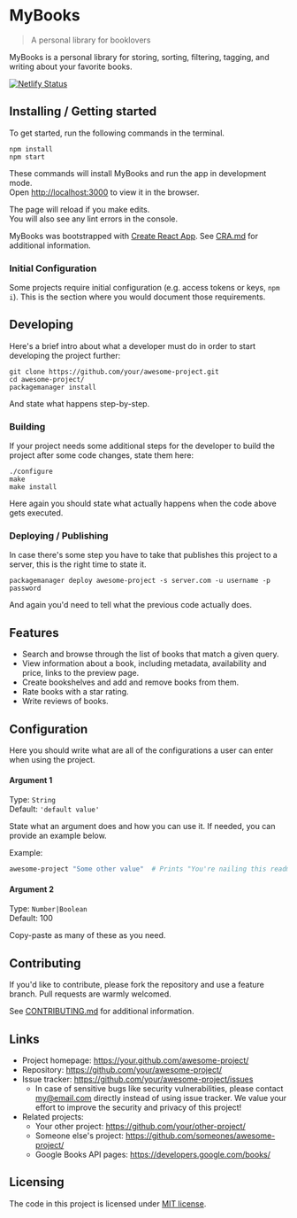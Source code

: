 # MyBooks
> A personal library for booklovers

MyBooks is a personal library for storing, sorting, filtering, tagging, and writing about your favorite books. 

[![Netlify Status](https://api.netlify.com/api/v1/badges/5bfdd004-9f0d-42f9-956d-816b550aef04/deploy-status)](https://app.netlify.com/sites/mybookslive/deploys)

## Installing / Getting started

To get started, run the following commands in the terminal.

```shell
npm install
npm start
```

These commands will install MyBooks and run the app in development mode.<br>
Open [http://localhost:3000](http://localhost:3000) to view it in the browser.

The page will reload if you make edits.<br>
You will also see any lint errors in the console.

MyBooks was bootstrapped with [Create React App](https://github.com/facebook/create-react-app). See [CRA.md](./CRA.md) for additional information.

### Initial Configuration

Some projects require initial configuration (e.g. access tokens or keys, `npm i`).
This is the section where you would document those requirements.

## Developing

Here's a brief intro about what a developer must do in order to start developing
the project further:

```shell
git clone https://github.com/your/awesome-project.git
cd awesome-project/
packagemanager install
```

And state what happens step-by-step.

### Building

If your project needs some additional steps for the developer to build the
project after some code changes, state them here:

```shell
./configure
make
make install
```

Here again you should state what actually happens when the code above gets
executed.

### Deploying / Publishing

In case there's some step you have to take that publishes this project to a
server, this is the right time to state it.

```shell
packagemanager deploy awesome-project -s server.com -u username -p password
```

And again you'd need to tell what the previous code actually does.

## Features

* Search and browse through the list of books that match a given query.
* View information about a book, including metadata, availability and price, links to the preview page.
* Create bookshelves and add and remove books from them.
* Rate books with a star rating.
* Write reviews of books.

## Configuration

Here you should write what are all of the configurations a user can enter when
using the project.

#### Argument 1
Type: `String`  
Default: `'default value'`

State what an argument does and how you can use it. If needed, you can provide
an example below.

Example:
```bash
awesome-project "Some other value"  # Prints "You're nailing this readme!"
```

#### Argument 2
Type: `Number|Boolean`  
Default: 100

Copy-paste as many of these as you need.

## Contributing

If you'd like to contribute, please fork the repository and use a feature
branch. Pull requests are warmly welcomed.

See [CONTRIBUTING.md](./CONTRIBUTING.md) for additional information.

## Links

- Project homepage: https://your.github.com/awesome-project/
- Repository: https://github.com/your/awesome-project/
- Issue tracker: https://github.com/your/awesome-project/issues
  - In case of sensitive bugs like security vulnerabilities, please contact
    my@email.com directly instead of using issue tracker. We value your effort
    to improve the security and privacy of this project!
- Related projects:
  - Your other project: https://github.com/your/other-project/
  - Someone else's project: https://github.com/someones/awesome-project/
  - Google Books API pages: https://developers.google.com/books/


## Licensing

The code in this project is licensed under [MIT license](https://en.wikipedia.org/wiki/MIT_License).